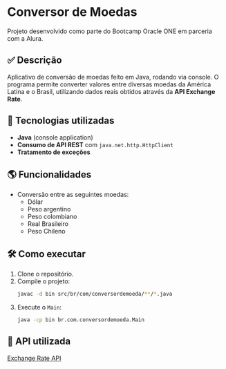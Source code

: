 # Conversor de Moedas

Projeto desenvolvido como parte do Bootcamp Oracle ONE em parceria com a Alura.

## ✅ Descrição

Aplicativo de conversão de moedas feito em Java, rodando via console. O programa permite converter valores entre diversas moedas da América Latina e o Brasil, utilizando dados reais obtidos através da **API Exchange Rate**.

## 🚀 Tecnologias utilizadas

- **Java** (console application)
- **Consumo de API REST** com `java.net.http.HttpClient`
- **Tratamento de exceções**

## 🌎 Funcionalidades

- Conversão entre as seguintes moedas:
  - Dólar
  - Peso argentino
  - Peso colombiano
  - Real Brasileiro
  - Peso Chileno

## 🛠️ Como executar

1. Clone o repositório.
2. Compile o projeto:
   ```bash
   javac -d bin src/br/com/conversordemoeda/**/*.java
   ```
3. Execute o `Main`:
   ```bash
   java -cp bin br.com.conversordemoeda.Main
   ```

## 🔗 API utilizada

[Exchange Rate API](https://www.exchangerate-api.com/)
